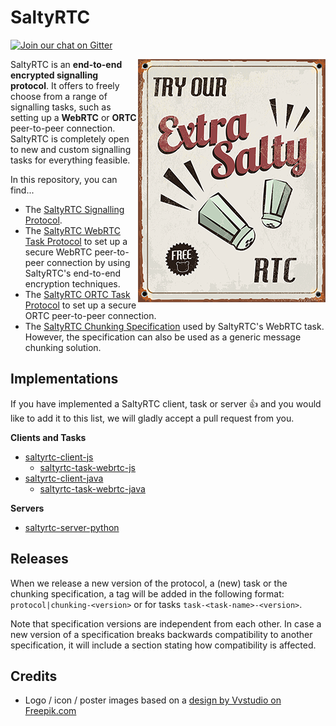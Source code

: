 # SaltyRTC

[![Join our chat on Gitter](https://badges.gitter.im/saltyrtc/Lobby.svg)](https://gitter.im/saltyrtc/Lobby)

<img src="media/try_our_rtc_300px.png" align="right" />

SaltyRTC is an **end-to-end encrypted signalling protocol**. It offers
to freely choose from a range of signalling tasks, such as setting up a
**WebRTC** or **ORTC** peer-to-peer connection. SaltyRTC is completely
open to new and custom signalling tasks for everything feasible.

In this repository, you can find...

* The [SaltyRTC Signalling Protocol](Protocol.md).
* The [SaltyRTC WebRTC Task Protocol](Task-WebRTC.md) to set up a
  secure WebRTC peer-to-peer connection by using SaltyRTC's end-to-end
  encryption techniques.
* The [SaltyRTC ORTC Task Protocol](Task-ORTC.md) to set up a secure
  ORTC peer-to-peer connection.
* The [SaltyRTC Chunking Specification](Chunking.md) used by SaltyRTC's
  WebRTC task. However, the specification can also be used as a generic
  message chunking solution.

## Implementations

If you have implemented a SaltyRTC client, task or server :+1: and you
would like to add it to this list, we will gladly accept a pull request
from you.

**Clients and Tasks**

* [saltyrtc-client-js](https://github.com/saltyrtc/saltyrtc-client-js)
    - [saltyrtc-task-webrtc-js](https://github.com/saltyrtc/saltyrtc-task-webrtc-js)
* [saltyrtc-client-java](https://github.com/saltyrtc/saltyrtc-client-java)
    - [saltyrtc-task-webrtc-java](https://github.com/saltyrtc/saltyrtc-task-webrtc-java)

**Servers**

* [saltyrtc-server-python](https://github.com/saltyrtc/saltyrtc-server-python)

## Releases

When we release a new version of the protocol, a (new) task or the
chunking specification, a tag will be added in the following format:
`protocol|chunking-<version>` or for tasks `task-<task-name>-<version>`.

Note that specification versions are independent from each other. In
case a new version of a specification breaks backwards compatibility to
another specification, it will include a section stating how
compatibility is affected.

## Credits

* Logo / icon / poster images based on a [design by Vvstudio on
  Freepik.com](http://www.freepik.com/free-vector/try-our-extra-salty-products_822392.htm)
